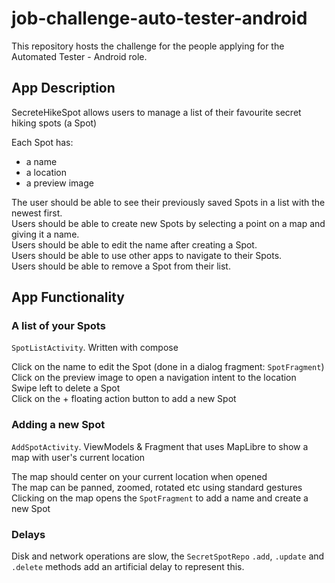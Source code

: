 # job-challenge-auto-tester-android

This repository hosts the challenge for the people applying for the Automated Tester - Android role.  

## App Description
SecreteHikeSpot allows users to manage a list of their favourite secret hiking spots (a Spot)

Each Spot has:
 - a name
 - a location
 - a preview image

The user should be able to see their previously saved Spots in a list with the newest first.  
Users should be able to create new Spots by selecting a point on a map and giving it a name.  
Users should be able to edit the name after creating a Spot.  
Users should be able to use other apps to navigate to their Spots.  
Users should be able to remove a Spot from their list.  

## App Functionality

### A list of your Spots
`SpotListActivity`. Written with compose

Click on the name to edit the Spot (done in a dialog fragment: `SpotFragment`)  
Click on the preview image to open a navigation intent to the location  
Swipe left to delete a Spot  
Click on the + floating action button to add a new Spot  

### Adding a new Spot
`AddSpotActivity`. ViewModels & Fragment that uses MapLibre to show a map with user's current location  

The map should center on your current location when opened  
The map can be panned, zoomed, rotated etc using standard gestures  
Clicking on the map opens the `SpotFragment` to add a name and create a new Spot  

### Delays
Disk and network operations are slow, the `SecretSpotRepo` `.add`, `.update` and `.delete` methods add an artificial delay to represent this.
